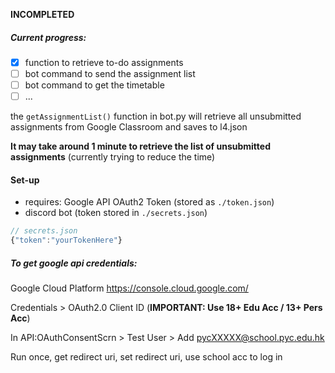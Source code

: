**INCOMPLETED**

##### Current progress:
- [x] function to retrieve to-do assignments
- [ ] bot command to send the assignment list
- [ ] bot command to get the timetable
- [ ] ...

the `getAssignmentList()` function in bot.py will retrieve all unsubmitted assignments from Google Classroom and saves to l4.json

**It may take around 1 minute to retrieve the list of unsubmitted assignments** (currently trying to reduce the time)

#### Set-up
- requires: Google API OAuth2 Token (stored as `./token.json`)
- discord bot (token stored in `./secrets.json`)

```js
// secrets.json
{"token":"yourTokenHere"}
```

##### To get google api credentials:
Google Cloud Platform
https://console.cloud.google.com/

Credentials > OAuth2.0 Client ID
(**IMPORTANT: Use 18+ Edu Acc / 13+ Pers Acc**)

In API:OAuthConsentScrn > Test User > Add pycXXXXX@school.pyc.edu.hk

Run once, get redirect uri, set redirect uri, use school acc to log in

